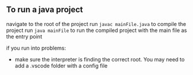 ## To run a java project
navigate to the root of the project
run `javac mainFile.java` to compile the project
run `java mainFile` to run the compiled project with the main file as the entry point

if you run into problems:
- make sure the interpreter is finding the correct root. You may need to add a .vscode folder with a config file
